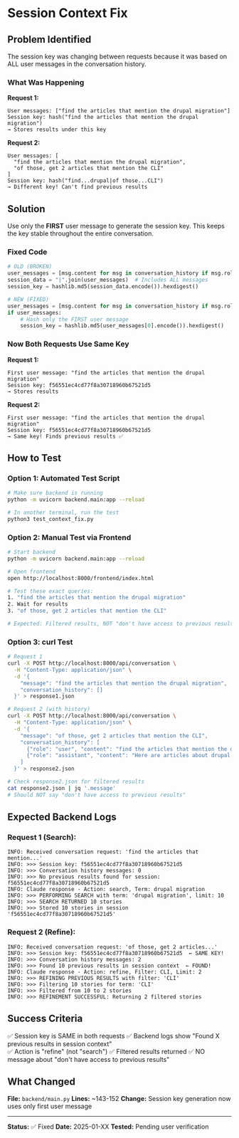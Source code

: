 # Session Context Fix

## Problem Identified
The session key was changing between requests because it was based on ALL user messages in the conversation history.

### What Was Happening

**Request 1:**
```
User messages: ["find the articles that mention the drupal migration"]
Session key: hash("find the articles that mention the drupal migration")
→ Stores results under this key
```

**Request 2:**
```
User messages: [
  "find the articles that mention the drupal migration",
  "of those, get 2 articles that mention the CLI"
]
Session key: hash("find...drupal|of those...CLI")
→ Different key! Can't find previous results
```

## Solution
Use only the **FIRST** user message to generate the session key. This keeps the key stable throughout the entire conversation.

### Fixed Code

```python
# OLD (BROKEN)
user_messages = [msg.content for msg in conversation_history if msg.role == "user"]
session_data = "|".join(user_messages)  # Includes ALL messages
session_key = hashlib.md5(session_data.encode()).hexdigest()

# NEW (FIXED)
user_messages = [msg.content for msg in conversation_history if msg.role == "user"]
if user_messages:
    # Hash only the FIRST user message
    session_key = hashlib.md5(user_messages[0].encode()).hexdigest()
```

### Now Both Requests Use Same Key

**Request 1:**
```
First user message: "find the articles that mention the drupal migration"
Session key: f56551ec4cd77f8a30718960b67521d5
→ Stores results
```

**Request 2:**
```
First user message: "find the articles that mention the drupal migration"  
Session key: f56551ec4cd77f8a30718960b67521d5
→ Same key! Finds previous results ✅
```

## How to Test

### Option 1: Automated Test Script
```bash
# Make sure backend is running
python -m uvicorn backend.main:app --reload

# In another terminal, run the test
python3 test_context_fix.py
```

### Option 2: Manual Test via Frontend
```bash
# Start backend
python -m uvicorn backend.main:app --reload

# Open frontend
open http://localhost:8000/frontend/index.html

# Test these exact queries:
1. "find the articles that mention the drupal migration"
2. Wait for results
3. "of those, get 2 articles that mention the CLI"

# Expected: Filtered results, NOT "don't have access to previous results"
```

### Option 3: curl Test
```bash
# Request 1
curl -X POST http://localhost:8000/api/conversation \
  -H "Content-Type: application/json" \
  -d '{
    "message": "find the articles that mention the drupal migration",
    "conversation_history": []
  }' > response1.json

# Request 2 (with history)
curl -X POST http://localhost:8000/api/conversation \
  -H "Content-Type: application/json" \
  -d '{
    "message": "of those, get 2 articles that mention the CLI",
    "conversation_history": [
      {"role": "user", "content": "find the articles that mention the drupal migration"},
      {"role": "assistant", "content": "Here are articles about drupal migration"}
    ]
  }' > response2.json

# Check response2.json for filtered results
cat response2.json | jq '.message'
# Should NOT say "don't have access to previous results"
```

## Expected Backend Logs

### Request 1 (Search):
```
INFO: Received conversation request: 'find the articles that mention...'
INFO: >>> Session key: f56551ec4cd77f8a30718960b67521d5
INFO: >>> Conversation history messages: 0
INFO: >>> No previous results found for session: f56551ec4cd77f8a30718960b67521d5
INFO: Claude response - Action: search, Term: drupal migration
INFO: >>> PERFORMING SEARCH with term: 'drupal migration', limit: 10
INFO: >>> SEARCH RETURNED 10 stories
INFO: >>> Stored 10 stories in session 'f56551ec4cd77f8a30718960b67521d5'
```

### Request 2 (Refine):
```
INFO: Received conversation request: 'of those, get 2 articles...'
INFO: >>> Session key: f56551ec4cd77f8a30718960b67521d5  ← SAME KEY!
INFO: >>> Conversation history messages: 2
INFO: >>> Found 10 previous results in session context  ← FOUND!
INFO: Claude response - Action: refine, Filter: CLI, Limit: 2
INFO: >>> REFINING PREVIOUS RESULTS with filter: 'CLI'
INFO: >>> Filtering 10 stories for term: 'CLI'
INFO: >>> Filtered from 10 to 2 stories
INFO: >>> REFINEMENT SUCCESSFUL: Returning 2 filtered stories
```

## Success Criteria

✅ Session key is SAME in both requests
✅ Backend logs show "Found X previous results in session context"  
✅ Action is "refine" (not "search")
✅ Filtered results returned
✅ NO message about "don't have access to previous results"

## What Changed

**File:** `backend/main.py`
**Lines:** ~143-152
**Change:** Session key generation now uses only first user message

---

**Status:** ✅ Fixed
**Date:** 2025-01-XX
**Tested:** Pending user verification
